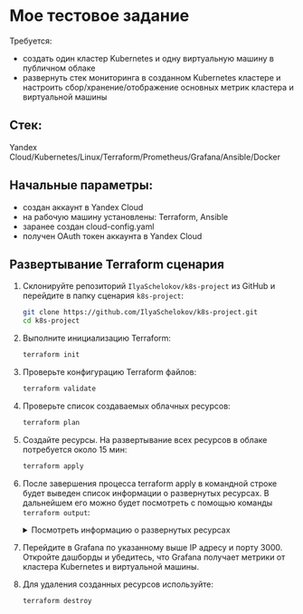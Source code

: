 # Мое тестовое задание
Требуется:
- создать один кластер Kubernetes и одну виртуальную машину в публичном облаке
- развернуть стек мониторинга в созданном Kubernetes кластере и настроить сбор/хранение/отображение основных метрик кластера и виртуальной машины

## Стек:
Yandex Cloud/Kubernetes/Linux/Terraform/Prometheus/Grafana/Ansible/Docker

## Начальные параметры:
- создан аккаунт в Yandex Cloud
- на рабочую машину установлены: Terraform, Ansible
- заранее создан cloud-config.yaml
- получен OAuth токен аккаунта в Yandex Cloud

## Развертывание Terraform сценария
1. Склонируйте репозиторий `IlyaSchelokov/k8s-project` из GitHub и перейдите в папку сценария `k8s-project`:
    ```bash
    git clone https://github.com/IlyaSchelokov/k8s-project.git
    cd k8s-project
    ```
2. Выполните инициализацию Terraform:
    ```bash
    terraform init
    ```
3. Проверьте конфигурацию Terraform файлов:
    ```bash
    terraform validate
    ```
4. Проверьте список создаваемых облачных ресурсов:
    ```bash
    terraform plan
    ```
5. Создайте ресурсы. На развертывание всех ресурсов в облаке потребуется около 15 мин:
    ```bash
    terraform apply
    ```
6. После завершения процесса terraform apply в командной строке будет выведен список информации о развернутых ресурсах. В дальнейшем его можно будет посмотреть с помощью команды `terraform output`:

    <details>
    <summary>Посмотреть информацию о развернутых ресурсах</summary>

    | Название | Описание |
    | ----------- | ----------- |
    | `public_ip_k8s-master` | Публичный IP-адрес кластера виртуальной машины

    </details>

7. Перейдите в Grafana по указанному выше IP адресу и порту 3000. Откройте дашборды и убедитесь, что Grafana получает метрики от кластера Kubernetes и виртуальной машины.
8. Для удаления созданных ресурсов используйте:
    ```bash
    terraform destroy
    ```
